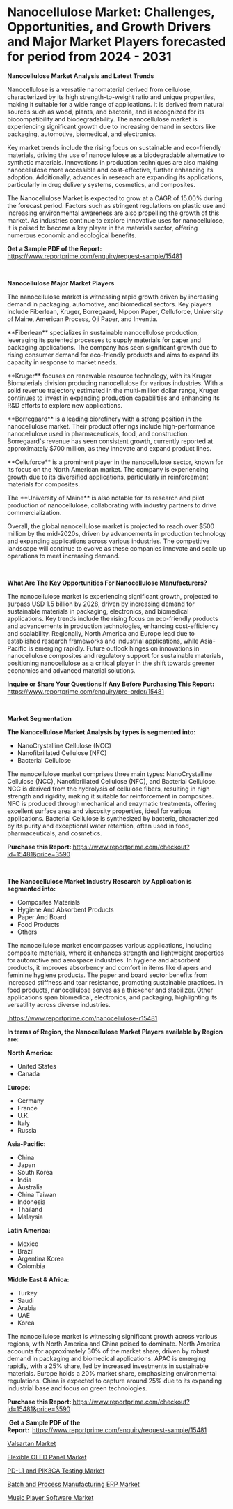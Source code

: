 <p><h1>Nanocellulose Market: Challenges, Opportunities, and Growth Drivers and Major Market Players forecasted for period from 2024 - 2031</h1></p><p><strong>Nanocellulose Market Analysis and Latest Trends</strong></p>
<p><p>Nanocellulose is a versatile nanomaterial derived from cellulose, characterized by its high strength-to-weight ratio and unique properties, making it suitable for a wide range of applications. It is derived from natural sources such as wood, plants, and bacteria, and is recognized for its biocompatibility and biodegradability. The nanocellulose market is experiencing significant growth due to increasing demand in sectors like packaging, automotive, biomedical, and electronics. </p><p>Key market trends include the rising focus on sustainable and eco-friendly materials, driving the use of nanocellulose as a biodegradable alternative to synthetic materials. Innovations in production techniques are also making nanocellulose more accessible and cost-effective, further enhancing its adoption. Additionally, advances in research are expanding its applications, particularly in drug delivery systems, cosmetics, and composites. </p><p>The Nanocellulose Market is expected to grow at a CAGR of 15.00% during the forecast period. Factors such as stringent regulations on plastic use and increasing environmental awareness are also propelling the growth of this market. As industries continue to explore innovative uses for nanocellulose, it is poised to become a key player in the materials sector, offering numerous economic and ecological benefits.</p></p>
<p><strong>Get a Sample PDF of the Report:&nbsp;</strong> <a href="https://www.reportprime.com/enquiry/request-sample/15481?utm_campaign=1140&utm_medium=2&utm_source=Github&utm_content=ia&utm_term=02102024&utm_id=nanocellulose">https://www.reportprime.com/enquiry/request-sample/15481</a></p>
<p>&nbsp;</p>
<p><strong>Nanocellulose Major Market Players</strong></p>
<p><p>The nanocellulose market is witnessing rapid growth driven by increasing demand in packaging, automotive, and biomedical sectors. Key players include Fiberlean, Kruger, Borregaard, Nippon Paper, Celluforce, University of Maine, American Process, Oji Paper, and Inventia.</p><p>**Fiberlean** specializes in sustainable nanocellulose production, leveraging its patented processes to supply materials for paper and packaging applications. The company has seen significant growth due to rising consumer demand for eco-friendly products and aims to expand its capacity in response to market needs.</p><p>**Kruger** focuses on renewable resource technology, with its Kruger Biomaterials division producing nanocellulose for various industries. With a solid revenue trajectory estimated in the multi-million dollar range, Kruger continues to invest in expanding production capabilities and enhancing its R&D efforts to explore new applications.</p><p>**Borregaard** is a leading biorefinery with a strong position in the nanocellulose market. Their product offerings include high-performance nanocellulose used in pharmaceuticals, food, and construction. Borregaard's revenue has seen consistent growth, currently reported at approximately $700 million, as they innovate and expand product lines.</p><p>**Celluforce** is a prominent player in the nanocellulose sector, known for its focus on the North American market. The company is experiencing growth due to its diversified applications, particularly in reinforcement materials for composites.</p><p>The **University of Maine** is also notable for its research and pilot production of nanocellulose, collaborating with industry partners to drive commercialization.</p><p>Overall, the global nanocellulose market is projected to reach over $500 million by the mid-2020s, driven by advancements in production technology and expanding applications across various industries. The competitive landscape will continue to evolve as these companies innovate and scale up operations to meet increasing demand.</p></p>
<p>&nbsp;</p>
<p><strong>What Are The Key Opportunities For Nanocellulose Manufacturers?</strong></p>
<p><p>The nanocellulose market is experiencing significant growth, projected to surpass USD 1.5 billion by 2028, driven by increasing demand for sustainable materials in packaging, electronics, and biomedical applications. Key trends include the rising focus on eco-friendly products and advancements in production technologies, enhancing cost-efficiency and scalability. Regionally, North America and Europe lead due to established research frameworks and industrial applications, while Asia-Pacific is emerging rapidly. Future outlook hinges on innovations in nanocellulose composites and regulatory support for sustainable materials, positioning nanocellulose as a critical player in the shift towards greener economies and advanced material solutions.</p></p>
<p><strong>Inquire or Share Your Questions If Any Before Purchasing This Report:</strong> <a href="https://www.reportprime.com/enquiry/pre-order/15481?utm_campaign=1140&utm_medium=2&utm_source=Github&utm_content=ia&utm_term=02102024&utm_id=nanocellulose">https://www.reportprime.com/enquiry/pre-order/15481</a></p>
<p>&nbsp;</p>
<p><strong>Market Segmentation</strong></p>
<p><strong>The Nanocellulose Market Analysis by types is segmented into:</strong></p>
<p><ul><li>NanoCrystalline Cellulose (NCC)</li><li>Nanofibrillated Cellulose (NFC)</li><li>Bacterial Cellulose</li></ul></p>
<p><p>The nanocellulose market comprises three main types: NanoCrystalline Cellulose (NCC), Nanofibrillated Cellulose (NFC), and Bacterial Cellulose. NCC is derived from the hydrolysis of cellulose fibers, resulting in high strength and rigidity, making it suitable for reinforcement in composites. NFC is produced through mechanical and enzymatic treatments, offering excellent surface area and viscosity properties, ideal for various applications. Bacterial Cellulose is synthesized by bacteria, characterized by its purity and exceptional water retention, often used in food, pharmaceuticals, and cosmetics.</p></p>
<p><strong>Purchase this Report:&nbsp;</strong><a href="https://www.reportprime.com/checkout?id=15481&price=3590&utm_campaign=1140&utm_medium=2&utm_source=Github&utm_content=ia&utm_term=02102024&utm_id=nanocellulose">https://www.reportprime.com/checkout?id=15481&price=3590</a></p>
<p>&nbsp;</p>
<p><strong>The Nanocellulose Market Industry Research by Application is segmented into:</strong></p>
<p><ul><li>Composites Materials</li><li>Hygiene And Absorbent Products</li><li>Paper And Board</li><li>Food Products</li><li>Others</li></ul></p>
<p><p>The nanocellulose market encompasses various applications, including composite materials, where it enhances strength and lightweight properties for automotive and aerospace industries. In hygiene and absorbent products, it improves absorbency and comfort in items like diapers and feminine hygiene products. The paper and board sector benefits from increased stiffness and tear resistance, promoting sustainable practices. In food products, nanocellulose serves as a thickener and stabilizer. Other applications span biomedical, electronics, and packaging, highlighting its versatility across diverse industries.</p></p>
<p><a href="https://www.reportprime.com/nanocellulose-r15481?utm_campaign=1140&utm_medium=2&utm_source=Github&utm_content=ia&utm_term=02102024&utm_id=nanocellulose">&nbsp;https://www.reportprime.com/nanocellulose-r15481</a></p>
<p><strong>In terms of Region, the Nanocellulose Market Players available by Region are:</strong></p>
<p>
    <p> <strong> North America: </strong>
        <ul>
            <li>United States</li>
            <li>Canada</li>
        </ul>
        </p> 
    <p> <strong> Europe: </strong>
        <ul>
            <li>Germany</li>
            <li>France</li>
            <li>U.K.</li>
            <li>Italy</li>
            <li>Russia</li>
        </ul>
        </p> 
    <p> <strong> Asia-Pacific: </strong>
        <ul>
            <li>China</li>
            <li>Japan</li>
            <li>South Korea</li>
            <li>India</li>
            <li>Australia</li>
            <li>China Taiwan</li>
            <li>Indonesia</li>
            <li>Thailand</li>
            <li>Malaysia</li>
        </ul>
        </p> 
    <p> <strong> Latin America: </strong>
        <ul>
            <li>Mexico</li>
            <li>Brazil</li>
            <li>Argentina Korea</li>
            <li>Colombia</li>
        </ul>
        </p> 
    <p> <strong> Middle East & Africa: </strong>
        <ul>
            <li>Turkey</li>
            <li>Saudi</li>
            <li>Arabia</li>
            <li>UAE</li>
            <li>Korea</li>
        </ul>
    </p>
    </p>
<p><p>The nanocellulose market is witnessing significant growth across various regions, with North America and China poised to dominate. North America accounts for approximately 30% of the market share, driven by robust demand in packaging and biomedical applications. APAC is emerging rapidly, with a 25% share, led by increased investments in sustainable materials. Europe holds a 20% market share, emphasizing environmental regulations. China is expected to capture around 25% due to its expanding industrial base and focus on green technologies.</p></p>
<p><strong>Purchase this Report: </strong><a href="https://www.reportprime.com/checkout?id=15481&price=3590&utm_campaign=1140&utm_medium=2&utm_source=Github&utm_content=ia&utm_term=02102024&utm_id=nanocellulose">https://www.reportprime.com/checkout?id=15481&price=3590</a></p>
<p>&nbsp;<strong>Get a Sample PDF of the Report:&nbsp;&nbsp;</strong><a href="https://www.reportprime.com/enquiry/request-sample/15481?utm_campaign=1140&utm_medium=2&utm_source=Github&utm_content=ia&utm_term=02102024&utm_id=nanocellulose">https://www.reportprime.com/enquiry/request-sample/15481</a></p>
<p><strong></strong></p>
<p><p><a href="https://www.linkedin.com/pulse/valsartan-market-share-size-trends-industry-analysis-report-q9nhe?utm_campaign=1140&utm_medium=2&utm_source=Github&utm_content=ia&utm_term=02102024&utm_id=nanocellulose">Valsartan Market</a></p><p><a href="https://www.linkedin.com/pulse/flexible-oled-panel-market-opportunities-emerging-global-trends-26yoe?utm_campaign=1140&utm_medium=2&utm_source=Github&utm_content=ia&utm_term=02102024&utm_id=nanocellulose">Flexible OLED Panel Market</a></p><p><a href="https://issuu.com/reportprime-2/docs/pd-l1-and-pik3ca-testing-market-siz_2f27b8f8d9476a?utm_campaign=1140&utm_medium=2&utm_source=Github&utm_content=ia&utm_term=02102024&utm_id=nanocellulose">PD-L1 and PIK3CA Testing Market</a></p><p><a href="https://issuu.com/reportprime-2/docs/batch-and-process-manufacturing-erp_e9a3ac03c5ffaa?utm_campaign=1140&utm_medium=2&utm_source=Github&utm_content=ia&utm_term=02102024&utm_id=nanocellulose">Batch and Process Manufacturing ERP Market</a></p><p><a href="https://github.com/AKSHATREPORTPRIME/Market-Research-Report-List-6/blob/main/music-player-software-market.md?utm_campaign=1140&utm_medium=2&utm_source=Github&utm_content=ia&utm_term=02102024&utm_id=nanocellulose">Music Player Software Market</a></p></p>